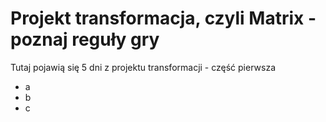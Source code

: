 # Projekt transformacja, czyli Matrix - poznaj reguły gry

Tutaj pojawią się 5 dni z projektu transformacji - część pierwsza
- a
- b
- c

